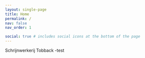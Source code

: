 ```yaml
---
layout: single-page
title: Home
permalink: /
nav: false
nav_order: 1

social: true # includes social icons at the bottom of the page
---
```


Schrijnwerkerij Tobback -test

